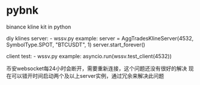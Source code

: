 # pybnk
binance kline kit in python

diy klines server:
    - wssv.py 
        example:
            server = AggTradesKlineServer(4532, SymbolType.SPOT, "BTCUSDT", 1)
            server.start_forever()
        
client test:
    - wssv.py
        example:
            asyncio.run(wssv.test_client(4532))
            

币安websocket每24小时会断开，需要重新连接，这个问题还没有很好的解决
现在可以错开时间启动两个及以上server实例，通过冗余来解决此问题

